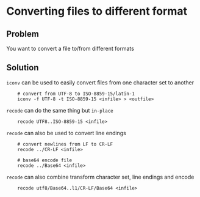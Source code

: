 # Converting files to different format

## Problem
You want to convert a file to/from different formats

## Solution
`iconv` can be used to easily convert files from one character set to another

```
    # convert from UTF-8 to ISO-8859-15/latin-1
    iconv -f UTF-8 -t ISO-8859-15 <infile> > <outfile>
```

`recode` can do the same thing but `in-place`
```
    recode UTF8..ISO-8859-15 <infile>
```

`recode` can also be used to convert line endings
```
    # convert newlines from LF to CR-LF
    recode ../CR-LF <infile>

    # base64 encode file
    recode ../Base64 <infile>
```

`recode` can also combine transform character set, line endings and encode

```
    recode utf8/Base64..l1/CR-LF/Base64 <infile>
```
